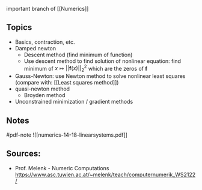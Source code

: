 
important branch of [[Numerics]]


## Topics
- Basics, contraction, etc.
- Damped newton
	- Descent method (find minimum of function)
	- Use descent method to find solution of nonlinear equation: find minimum of $x\mapsto||\boldsymbol{f}(x)||^2_2$  which are the zeros of $\boldsymbol{f}$ 
- Gauss-Newton: use Newton method to solve nonlinear least squares (compare with: [[Least squares method]])
- quasi-newton method
	- Broyden method
- Unconstrained minimization / gradient methods


## Notes
#pdf-note 
![[numerics-14-18-linearsystems.pdf]]


## Sources:
- Prof. Melenk - Numeric Computations https://www.asc.tuwien.ac.at/~melenk/teach/computernumerik_WS2122/
